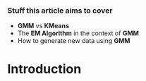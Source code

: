 ### Stuff this article aims to cover

* **GMM** vs **KMeans**
* The **EM Algorithm** in the context of **GMM**
* How to generate new data using **GMM**


# Introduction


